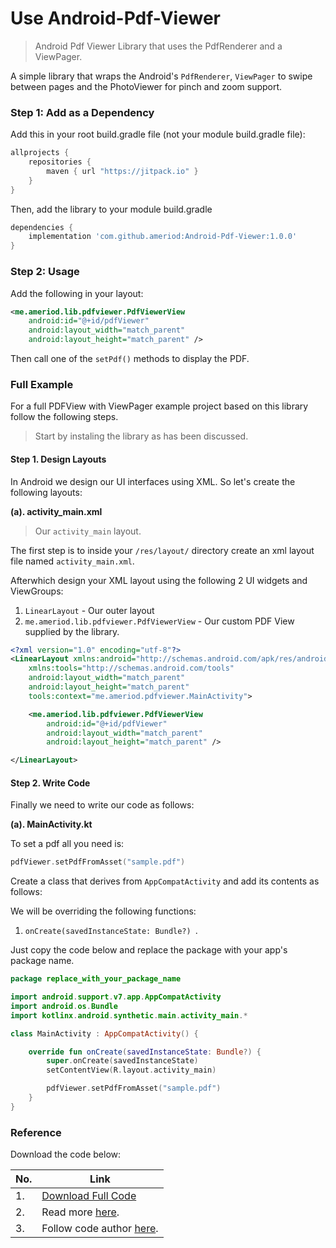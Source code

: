 # Use Android-Pdf-Viewer

>  Android Pdf Viewer Library that uses the PdfRenderer and a ViewPager.

A simple library that wraps the Android's `PdfRenderer`, `ViewPager` to swipe between pages and the PhotoViewer for pinch and zoom support.

### Step 1: Add as a Dependency

Add this in your root build.gradle file (not your module build.gradle file):

```kotlin
allprojects {
	repositories {
        maven { url "https://jitpack.io" }
    }
}
```

Then, add the library to your module build.gradle

```groovy
dependencies {
    implementation 'com.github.ameriod:Android-Pdf-Viewer:1.0.0'
}
```


### Step 2: Usage

Add the following in your layout:

```xml
<me.ameriod.lib.pdfviewer.PdfViewerView
    android:id="@+id/pdfViewer"
    android:layout_width="match_parent"
    android:layout_height="match_parent" />
```

Then call one of the `setPdf()` methods to display the PDF.

### Full Example

For a full PDFView with ViewPager example project based on this library follow the following steps.

> Start by instaling the library as has been discussed.

#### Step 1. Design Layouts

In Android we design our UI interfaces using XML. So let's create the following layouts:

**(a). activity_main.xml**


> Our `activity_main` layout.

The first step is to inside your `/res/layout/` directory create an xml layout file named `activity_main.xml`.

Afterwhich design your XML layout using the following 2 UI widgets and ViewGroups:

1. `LinearLayout` - Our outer layout
2. `me.ameriod.lib.pdfviewer.PdfViewerView` - Our custom PDF View supplied by the library.

```xml
<?xml version="1.0" encoding="utf-8"?>
<LinearLayout xmlns:android="http://schemas.android.com/apk/res/android"
    xmlns:tools="http://schemas.android.com/tools"
    android:layout_width="match_parent"
    android:layout_height="match_parent"
    tools:context="me.ameriod.pdfviewer.MainActivity">

    <me.ameriod.lib.pdfviewer.PdfViewerView
        android:id="@+id/pdfViewer"
        android:layout_width="match_parent"
        android:layout_height="match_parent" />

</LinearLayout>

```
#### Step 2. Write Code

Finally we need to write our code as follows:

**(a). MainActivity.kt**

To set a pdf all you need is:

```kotlin
pdfViewer.setPdfFromAsset("sample.pdf")
```

Create a class that derives from `AppCompatActivity` and add its contents as follows:

We will be overriding the following functions: 

1. `onCreate(savedInstanceState: Bundle?) `.

Just copy the code below and replace the package with your app's package name.

```kotlin
package replace_with_your_package_name

import android.support.v7.app.AppCompatActivity
import android.os.Bundle
import kotlinx.android.synthetic.main.activity_main.*

class MainActivity : AppCompatActivity() {

    override fun onCreate(savedInstanceState: Bundle?) {
        super.onCreate(savedInstanceState)
        setContentView(R.layout.activity_main)

        pdfViewer.setPdfFromAsset("sample.pdf")
    }
}


```

### Reference

Download the code below:

|No.|Link|
|--|---|
|1.|[Download Full Code](https://github.com/ameriod/Android-Pdf-Viewer/archive/refs/heads/master.zip)|
|2.|Read more [here](https://github.com/ameriod/Android-Pdf-Viewer).|
|3.|Follow code author [here](https://github.com/ameriod).|
